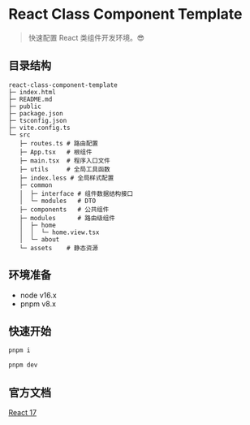 # React Class Component Template
> 快速配置 React 类组件开发环境。😎

## 目录结构
```
react-class-component-template
├─ index.html
├─ README.md
├─ public
├─ package.json
├─ tsconfig.json
├─ vite.config.ts
└─ src
   ├─ routes.ts # 路由配置
   ├─ App.tsx   # 根组件
   ├─ main.tsx  # 程序入口文件
   ├─ utils     # 全局工具函数
   ├─ index.less # 全局样式配置
   ├─ common
   │  ├─ interface # 组件数据结构接口
   │  └─ modules   # DTO
   ├─ components   # 公共组件
   ├─ modules      # 路由级组件
   │  ├─ home
   │  │  └─ home.view.tsx
   │  └─ about
   └─ assets    # 静态资源
```

## 环境准备

- node v16.x
- pnpm v8.x

## 快速开始

```bash
pnpm i

pnpm dev
```

## 官方文档
[React 17](https://17.reactjs.org/docs/hello-world.html)